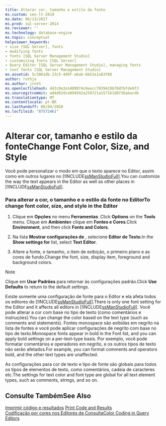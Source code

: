 ```yaml
---
title: Alterar cor, tamanho e estilo da fonte
ms.custom: seo-lt-2019
ms.date: 06/13/2017
ms.prod: sql-server-2014
ms.reviewer: ''
ms.technology: database-engine
ms.topic: conceptual
helpviewer_keywords:
- size [SQL Server], fonts
- modifying fonts
- fonts [SQL Server Management Studio]
- customizing fonts [SQL Server]
- Query Editor [SQL Server Management Studio], managing fonts
- text fonts [SQL Server Management Studio]
ms.assetid: 5c3061db-23c5-4d9f-a6ab-6b53a1a83f88
author: rothja
ms.author: jroth
ms.openlocfilehash: d43c0e2e1489974c0eacc7839429b70dfbfde9f3
ms.sourcegitcommit: ad4d92dce894592a259721a1571b1d8736abacdb
ms.translationtype: MT
ms.contentlocale: pt-BR
ms.lasthandoff: 08/04/2020
ms.locfileid: "87572461"
---
```

# <a name="change-font-color-size-and-style"></a><span data-ttu-id="3e161-102">Alterar cor, tamanho e estilo da fonte</span><span class="sxs-lookup"><span data-stu-id="3e161-102">Change Font Color, Size, and Style</span></span>
  <span data-ttu-id="3e161-103">Você pode personalizar o modo em que o texto aparece no Editor, assim como em outros lugares no [!INCLUDE[ssManStudioFull](../../includes/ssmanstudiofull-md.md)].</span><span class="sxs-lookup"><span data-stu-id="3e161-103">You can customize the way the text appears in the Editor as well as other places in [!INCLUDE[ssManStudioFull](../../includes/ssmanstudiofull-md.md)].</span></span>  
  
### <a name="to-change-font-color-size-and-style-in-the-editor"></a><span data-ttu-id="3e161-104">Para alterar a cor, o tamanho e o estilo da fonte no Editor</span><span class="sxs-lookup"><span data-stu-id="3e161-104">To change font color, size, and style in the Editor</span></span>  
  
1.  <span data-ttu-id="3e161-105">Clique em **Opções** no menu **Ferramentas** .</span><span class="sxs-lookup"><span data-stu-id="3e161-105">Click **Options** on the **Tools** menu.</span></span> <span data-ttu-id="3e161-106">Clique em **Ambiente**e clique em **Fontes e Cores**.</span><span class="sxs-lookup"><span data-stu-id="3e161-106">Click **Environment**, and then click **Fonts and Colors**.</span></span>  
  
2.  <span data-ttu-id="3e161-107">Na lista **Mostrar configurações de** , selecione **Editor de Texto**.</span><span class="sxs-lookup"><span data-stu-id="3e161-107">In the **Show settings for** list, select **Text Editor**.</span></span>  
  
3.  <span data-ttu-id="3e161-108">Altere a fonte, o tamanho, o item de exibição, o primeiro plano e as cores de fundo.</span><span class="sxs-lookup"><span data-stu-id="3e161-108">Change the font, size, display item, foreground and background colors.</span></span>  
  
> [!NOTE]  
>  <span data-ttu-id="3e161-109">Clique em **Usar Padrões** para retornar às configurações padrão.</span><span class="sxs-lookup"><span data-stu-id="3e161-109">Click **Use Defaults** to return to the default settings.</span></span>  
  
 <span data-ttu-id="3e161-110">Existe somente uma configuração de fonte para o Editor e ela afeta todos os editores do [!INCLUDE[ssManStudioFull](../../includes/ssmanstudiofull-md.md)].</span><span class="sxs-lookup"><span data-stu-id="3e161-110">There is only one font setting for the Editor and it affects all editors in [!INCLUDE[ssManStudioFull](../../includes/ssmanstudiofull-md.md)].</span></span> <span data-ttu-id="3e161-111">Você pode alterar a cor com base no tipo de texto (como comentários e instruções).</span><span class="sxs-lookup"><span data-stu-id="3e161-111">You can change the color based on the text type (such as comments and statements).</span></span> <span data-ttu-id="3e161-112">Fontes monospace são exibidas em negrito na lista de fontes e você pode aplicar configurações de negrito com base no tipo de texto.</span><span class="sxs-lookup"><span data-stu-id="3e161-112">Monospace fonts appear in bold in the Font list, and you can apply bold settings on a per-text-type basis.</span></span> <span data-ttu-id="3e161-113">Por exemplo, você pode formatar comentários e operadores em negrito, e os outros tipos de texto não serão afetados.</span><span class="sxs-lookup"><span data-stu-id="3e161-113">For example, you can format comments and operators bold, and the other text types are unaffected.</span></span>  
  
 <span data-ttu-id="3e161-114">As configurações para cor de texto e tipo de fonte são globais para todos os tipos de elementos de texto, como comentários, cadeia de caracteres etc.</span><span class="sxs-lookup"><span data-stu-id="3e161-114">The settings for text color and font type are global for all text element types, such as comments, strings, and so on.</span></span>  
  
## <a name="see-also"></a><span data-ttu-id="3e161-115">Consulte Também</span><span class="sxs-lookup"><span data-stu-id="3e161-115">See Also</span></span>  
 <span data-ttu-id="3e161-116">[Imprimir código e resultados](print-code-and-results.md) </span><span class="sxs-lookup"><span data-stu-id="3e161-116">[Print Code and Results](print-code-and-results.md) </span></span>  
 [<span data-ttu-id="3e161-117">Codificação por cores nos Editores de Consulta</span><span class="sxs-lookup"><span data-stu-id="3e161-117">Color Coding in Query Editors</span></span>](color-coding-in-query-editors.md)  
  
  
